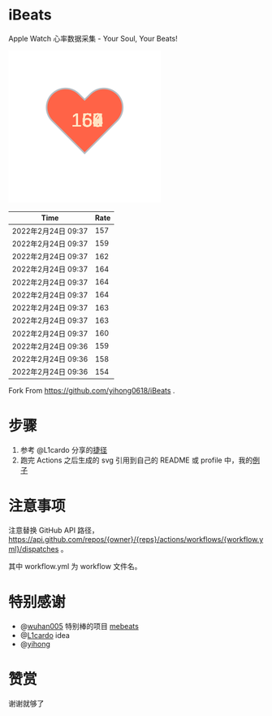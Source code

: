 # iBeats
Apple Watch 心率数据采集 - Your Soul, Your Beats!

![](./files/heart.svg)

<!--START_SECTION:my_heart_rate-->
| Time | Rate | 
 | ---- | ---- | 
| 2022年2月24日 09:37 | 157 |
| 2022年2月24日 09:37 | 159 |
| 2022年2月24日 09:37 | 162 |
| 2022年2月24日 09:37 | 164 |
| 2022年2月24日 09:37 | 164 |
| 2022年2月24日 09:37 | 164 |
| 2022年2月24日 09:37 | 163 |
| 2022年2月24日 09:37 | 163 |
| 2022年2月24日 09:37 | 160 |
| 2022年2月24日 09:36 | 159 |
| 2022年2月24日 09:36 | 158 |
| 2022年2月24日 09:36 | 154 |

<!--END_SECTION:my_heart_rate-->

Fork From https://github.com/yihong0618/iBeats .

# 步骤

1. 参考 @L1cardo 分享的[捷径](https://www.icloud.com/shortcuts/6ab6047b459c41ad822ad6b94b1c03d4)
2. 跑完 Actions 之后生成的 svg 引用到自己的 README 或 profile 中，我的[例子](https://github.com/yihong0618)

# 注意事项

注意替换 GitHub API 路径，https://api.github.com/repos/{owner}/{reps}/actions/workflows/{workflow.yml}/dispatches 。

其中 workflow.yml 为 workflow 文件名。

# 特别感谢
- @[wuhan005](https://github.com/wuhan005) 特别棒的项目 [mebeats](https://github.com/wuhan005/mebeats)
- @[L1cardo](https://github.com/L1cardo) idea
- @[yihong](https://github.com/yihong0618)

# 赞赏

谢谢就够了
